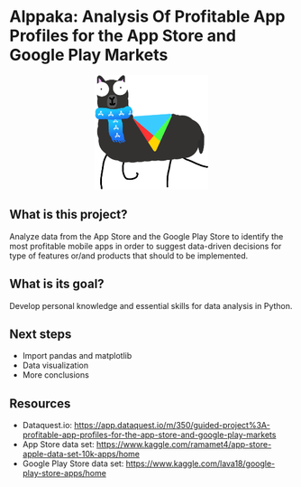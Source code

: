 # Alppaka: Analysis Of Profitable App Profiles for the App Store and Google Play Markets

<p align="center">
  <img width="40%" src="img/logo.png" />
</p>

## What is this project?
Analyze data from the App Store and the Google Play Store to identify the most profitable mobile apps in order to suggest data-driven decisions for type of features or/and products that should to be implemented.

## What is its goal?
Develop personal knowledge and essential skills for data analysis in Python.

## Next steps
- Import pandas and matplotlib
- Data visualization
- More conclusions

## Resources
- Dataquest.io:
https://app.dataquest.io/m/350/guided-project%3A-profitable-app-profiles-for-the-app-store-and-google-play-markets
- App Store data set:
https://www.kaggle.com/ramamet4/app-store-apple-data-set-10k-apps/home
- Google Play Store data set: https://www.kaggle.com/lava18/google-play-store-apps/home

